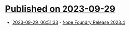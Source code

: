 # [Published on 2023-09-29](index.md)

* [2023-09-29, 06:51:33](https://lobste.rs/s/bgqkoo/nope_foundry_release_2023_4) - [Nope Foundry Release 2023.4](https://www.nope-foundry.org/news/release-2023.4/)
